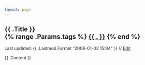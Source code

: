 ```yaml
---
layout: page
---
```


<article>
	<h1 class="post-title">
		{{ .Title }}
		<section class="tags">
			{% range .Params.tags %}
				<a href="/tag/{{ . | urlize }}" rel="tag">{{ . }}</a>
			{% end %}
		</section>
	</h1>
	<p class="post-meta">
		<i class="fa fa-calendar"></i> Last updated: {{ .Lastmod.Format "2006-01-02 15:04" }}
		//
		<a href="https://github.com/k5342/mc.ksswre.net/blob/master/{{ .File.Path }}"><i class="fa fa-pencil" aria-hidden="true"></i> Edit</a>
	</p>
	<section class="album">
{{ .Content }}
	</section>
</article>
